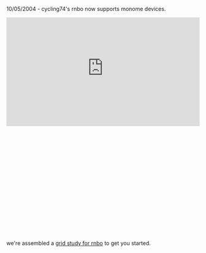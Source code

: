10/05/2004 - cycling74's rnbo now supports monome devices.

<div style="padding-bottom: 56.25%; position: relative;"><iframe style="width: 100%; aspect-ratio: 16 / 9;" src="https://www.youtube-nocookie.com/embed/xrWHi84li3I?si=_HryEGFV5-46Y_fk" title="YouTube video player" frameborder="0" allow="accelerometer; clipboard-write; encrypted-media; gyroscope; picture-in-picture; web-share" referrerpolicy="strict-origin-when-cross-origin" allowfullscreen></iframe></div>

we're assembled a [grid study for rnbo](https://monome.org/docs/grid/studies/rnbo/) to get you started.
